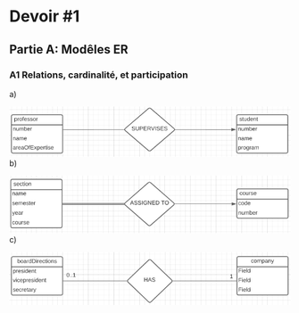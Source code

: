 # Devoir #1

## Partie A: Modêles ER

### A1 Relations, cardinalité, et participation

a) 

![aA1](images/aA1.PNG)
b) 

![bA1](images/bA1.PNG)
c)

![cA1](images/cA1.PNG)
